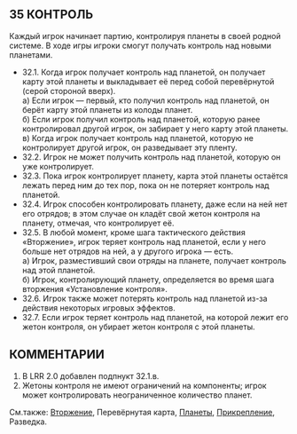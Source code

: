 35 КОНТРОЛЬ
---

Каждый игрок начинает партию, контролируя планеты в своей родной системе. В ходе игры игроки смогут получать контроль над новыми планетами.
* 32.1. Когда игрок получает контроль над планетой, он получает карту этой планеты и выкладывает её перед собой перевёрнутой (серой стороной вверх).  
  а) Если игрок — первый, кто получил контроль над планетой, он берёт карту этой планеты из колоды планет.  
  б) Если игрок получил контроль над планетой, которую ранее контролировал другой игрок, он забирает у него карту этой планеты.  
  в) Когда игрок получает контроль над планетой, которую не контролирует другой игрок, он разведывает эту пленту.  
* 32.2. Игрок не может получить контроль над планетой, которую он уже контролирует.
* 32.3. Пока игрок контролирует планету, карта этой планеты остаётся лежать перед ним до тех пор, пока он не потеряет контроль над планетой.
* 32.4. Игрок способен контролировать планету, даже если на ней нет его отрядов; в этом случае он кладёт свой жетон контроля на планету, отмечая, что контролирует её.
* 32.5. В любой момент, кроме шага тактического действия «Вторжение», игрок теряет контроль над планетой, если у него больше нет отрядов на ней, а у другого игрока — есть.  
  а) Игрок, разместивший свои отряды на планете, получает контроль над этой планетой.  
  б) Игрок, контролирующий планету, определяется во время шага вторжения «Установление контроля».  
* 32.6. Игрок также может потерять контроль над планетой из-за действия некоторых игровых эффектов.
* 32.7. Если игрок теряет контроль над планетой, на которой лежит его жетон контроля, он убирает жетон контроля с этой планеты.

КОММЕНТАРИИ
---
1) В LRR 2.0 добавлен подпнукт 32.1.в.
2) Жетоны контроля не имеют ограничений на компоненты; игрок может контролировать неограниченное количество планет.

См.также: [Вторжение](invasion.md), Перевёрнутая карта, [Планеты](planets.md), [Прикрепление](attach.md), Разведка.
